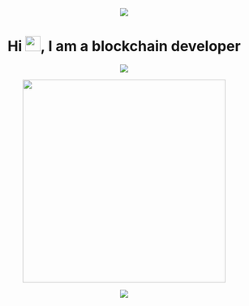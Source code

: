 <p align="center"><img src="https://raw.githubusercontent.com/muranox/muranox/master/header.png"></p>

<h1 align="center">Hi <img src="https://raw.githubusercontent.com/muranox/muranox/master/Hi.gif" width="30px" height="30px">, I am a blockchain developer </h1>

<p align="center"><img src="https://github-readme-stats.vercel.app/api/top-langs/?username=muranox&layout=compact&hide=TSQL&theme=chartreuse-dark"></p>
<p align="center" ><img src="https://github-readme-stats.vercel.app/api?username=muranox&count_private=true&show_icons=true&&theme=chartreuse-dark&include_all_commits=true" width="400"></p> 
<p align="center" ><img src="https://github-readme-streak-stats.herokuapp.com?user=muranox&theme=chartreuse-dark"></p>
